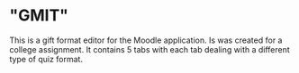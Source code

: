 "GMIT"
=======
This is a gift format editor for the Moodle application. Is was created for a college assignment.
It contains 5 tabs with each tab dealing with a different type of quiz format.
